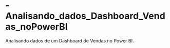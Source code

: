 # -Analisando_dados_Dashboard_Vendas_noPowerBI
 Analisando dados de um Dashboard de Vendas no Power BI.
